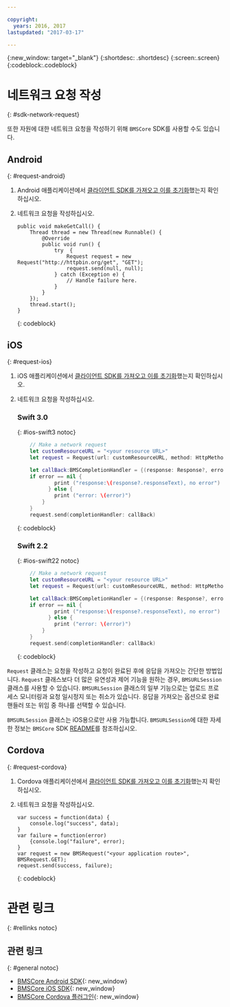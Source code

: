 ```yaml
---

copyright:
  years: 2016, 2017
lastupdated: "2017-03-17"

---
```

{:new_window: target="_blank"}
{:shortdesc: .shortdesc}
{:screen:.screen}
{:codeblock:.codeblock}

# 네트워크 요청 작성
{: #sdk-network-request}

또한 자원에 대한 네트워크 요청을 작성하기 위해 `BMSCore` SDK를 사용할 수도 있습니다.

## Android
{: #request-android}

1. Android 애플리케이션에서 [클라이언트 SDK를 가져오고 이를 초기화](/docs/mobile/sdk_BMSClient.html#init-BMSClient-android)했는지 확인하십시오. 
	
2. 네트워크 요청을 작성하십시오. 

	```
	public void makeGetCall() {
		Thread thread = new Thread(new Runnable() {
			@Override
			public void run() {
				try  {
					Request request = new Request("http://httpbin.org/get", "GET");
					request.send(null, null);
				} catch (Exception e) {
					// Handle failure here.
				}
			}
		});
		thread.start();
	}
	```
	{: codeblock}

## iOS
{: #request-ios}

1. iOS 애플리케이션에서 [클라이언트 SDK를 가져오고 이를 초기화](/docs/mobile/sdk_BMSClient.html#init-BMSClient-ios)했는지 확인하십시오.

2. 네트워크 요청을 작성하십시오. 

	### Swift 3.0
	{: #ios-swift3 notoc}
	
	```Swift
	 	// Make a network request
		let customResourceURL = "<your resource URL>"
		let request = Request(url: customResourceURL, method: HttpMethod.GET)
	
		let callBack:BMSCompletionHandler = {(response: Response?, error: Error?) in
	   	if error == nil {
	       	    print ("response:\(response?.responseText), no error")
	    	  } else {
	       	    print ("error: \(error)")
	    	}
		}
		request.send(completionHandler: callBack)
	```
	{: codeblock}
 
	### Swift 2.2
	{: #ios-swift22 notoc}
	
	```Swift
	 	// Make a network request
		let customResourceURL = "<your resource URL>"
		let request = Request(url: customResourceURL, method: HttpMethod.GET)
	
		let callBack:BMSCompletionHandler = {(response: Response?, error: NSError?) in
	   	if error == nil {
	       	    print ("response:\(response?.responseText), no error")
	    	  } else {
	       	    print ("error: \(error)")
	    	}
		}
		request.send(completionHandler: callBack)
	```
	{: codeblock}

`Request` 클래스는 요청을 작성하고 요청이 완료된 후에 응답을 가져오는 간단한 방법입니다. `Request` 클래스보다 더 많은 유연성과 제어 기능을 원하는 경우, `BMSURLSession` 클래스를 사용할 수 있습니다. `BMSURLSession` 클래스의 일부 기능으로는 업로드 프로세스 모니터링과 요청 일시정지 또는 취소가 있습니다. 응답을 가져오는 옵션으로 완료 핸들러 또는 위임 중 하나를 선택할 수 있습니다.

`BMSURLSession` 클래스는 iOS용으로만 사용 가능합니다. `BMSURLSession`에 대한 자세한 정보는 `BMSCore` SDK [README](https://github.com/ibm-bluemix-mobile-services/bms-clientsdk-swift-core)를 참조하십시오.


## Cordova
{: #request-cordova}

1. Cordova 애플리케이션에서 [클라이언트 SDK를 가져오고 이를 초기화](/docs/mobile/sdk_BMSClient.html#init-BMSClient-cordova)했는지 확인하십시오.

2. 네트워크 요청을 작성하십시오. 

	```
	var success = function(data) {
		console.log("success", data);
	}
	var failure = function(error)
		{console.log("failure", error);
	}
	var request = new BMSRequest("<your application route>", BMSRequest.GET);
	request.send(success, failure);
	```
	{: codeblock}


# 관련 링크
{: #rellinks notoc}

## 관련 링크
{: #general notoc}

* [BMSCore Android SDK](https://github.com/ibm-bluemix-mobile-services/bms-clientsdk-android-core){: new_window}
* [BMSCore iOS SDK](https://github.com/ibm-bluemix-mobile-services/bms-clientsdk-swift-core){: new_window}
* [BMSCore Cordova 플러그인](https://github.com/ibm-bluemix-mobile-services/bms-clientsdk-cordova-plugin-core){: new_window}
